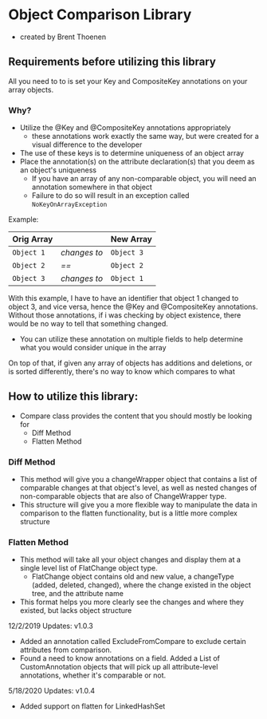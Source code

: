 # Object Comparison Library
- created by Brent Thoenen

## Requirements before utilizing this library
All you need to to is set your Key and CompositeKey annotations on your array objects.

### Why?
* Utilize the @Key and @CompositeKey annotations appropriately 
    * these annotations work exactly the same way, but were created for a visual difference to the developer
* The use of these keys is to determine uniqueness of an object array
* Place the annotation(s) on the attribute declaration(s) that you deem as an object's uniqueness
    * If you have an array of any non-comparable object, you will need an annotation somewhere in that object
    * Failure to do so will result in an exception called `NoKeyOnArrayException`

Example:

Orig Array |  | New Array
--- | --- | ---
`Object 1` | *changes to* | `Object 3`
`Object 2` | *==* | `Object 2`
`Object 3` | *changes to* | `Object 1`

With this example, I have to have an identifier that object 1 changed to object 3, and vice versa, hence the @Key and @CompositeKey annotations. Without those annotations, if i was checking by object existence, there would be no way to tell that something changed.

* You can utilize these annotation on multiple fields to help determine what you would consider unique in the array

On top of that, if given any array of objects has additions and deletions, or is sorted differently, there's no way to know which compares to what

## How to utilize this library:
* Compare class provides the content that you should mostly be looking for
    * Diff Method
    * Flatten Method

### Diff Method
* This method will give you a changeWrapper object that contains a list of comparable changes at that object's level, as well as nested changes of non-comparable objects that are also of ChangeWrapper type.
* This structure will give you a more flexible way to manipulate the data in comparison to the flatten functionality, but is a little more complex structure

### Flatten Method
* This method will take all your object changes and display them at a single level list of FlatChange object type.
    * FlatChange object contains old and new value, a changeType (added, deleted, changed), where the change existed in the object tree, and the attribute name
* This format helps you more clearly see the changes and where they existed, but lacks object structure

12/2/2019 Updates: v1.0.3
- Added an annotation called ExcludeFromCompare to exclude certain attributes from comparison.
- Found a need to know annotations on a field. Added a List of CustomAnnotation objects that will pick up all attribute-level annotations, whether it's comparable or not.

5/18/2020 Updates: v1.0.4
- Added support on flatten for LinkedHashSet